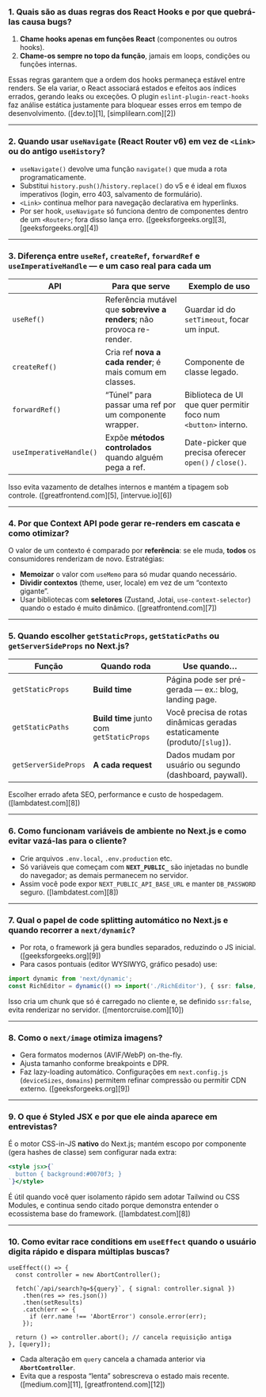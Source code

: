 ### 1. Quais são as duas **regras dos React Hooks** e por que quebrá-las causa bugs?

1. **Chame hooks apenas em funções React** (componentes ou outros hooks).
2. **Chame-os sempre no topo da função**, jamais em loops, condições ou funções internas.

Essas regras garantem que a ordem dos hooks permaneça estável entre renders. Se ela variar, o React associará estados e efeitos aos índices errados, gerando leaks ou exceções. O plugin `eslint-plugin-react-hooks` faz análise estática justamente para bloquear esses erros em tempo de desenvolvimento. ([dev.to][1], [simplilearn.com][2])

---

### 2. Quando usar **`useNavigate`** (React Router v6) em vez de `<Link>` ou do antigo `useHistory`?

* `useNavigate()` devolve uma função `navigate()` que muda a rota programaticamente.
* Substitui `history.push()`/`history.replace()` do v5 e é ideal em fluxos imperativos (login, erro 403, salvamento de formulário).
* `<Link>` continua melhor para navegação declarativa em hyperlinks.
* Por ser hook, `useNavigate` só funciona dentro de componentes dentro de um `<Router>`; fora disso lança erro. ([geeksforgeeks.org][3], [geeksforgeeks.org][4])

---

### 3. Diferença entre **`useRef`**, **`createRef`**, **`forwardRef`** e **`useImperativeHandle`** — e um caso real para cada um

| API                   | Para que serve                                                        | Exemplo de uso                                                  |
|------------------------|------------------------------------------------------------------------|------------------------------------------------------------------|
| `useRef()`            | Referência mutável que **sobrevive a renders**; não provoca re-render. | Guardar id do `setTimeout`, focar um input.                     |
| `createRef()`         | Cria ref **nova a cada render**; é mais comum em classes.              | Componente de classe legado.                                    |
| `forwardRef()`        | “Túnel” para passar uma ref por um componente wrapper.                 | Biblioteca de UI que quer permitir foco num `<button>` interno. |
| `useImperativeHandle()` | Expõe **métodos controlados** quando alguém pega a ref.              | Date-picker que precisa oferecer `open()` / `close()`.          |

Isso evita vazamento de detalhes internos e mantém a tipagem sob controle. ([greatfrontend.com][5], [intervue.io][6])

---

### 4. Por que **Context API** pode gerar re-renders em cascata e como otimizar?

O valor de um contexto é comparado por **referência**: se ele muda, **todos** os consumidores renderizam de novo. Estratégias:

* **Memoizar** o valor com `useMemo` para só mudar quando necessário.
* **Dividir contextos** (theme, user, locale) em vez de um “contexto gigante”.
* Usar bibliotecas com **seletores** (Zustand, Jotai, `use-context-selector`) quando o estado é muito dinâmico. ([greatfrontend.com][7])

---

### 5. Quando escolher **`getStaticProps`**, **`getStaticPaths`** ou **`getServerSideProps`** no Next.js?

| Função               | Quando roda                               | Use quando…                                                               |
| -------------------- | ----------------------------------------- | ------------------------------------------------------------------------- |
| `getStaticProps`     | **Build time**                            | Página pode ser pré-gerada — ex.: blog, landing page.                     |
| `getStaticPaths`     | **Build time** junto com `getStaticProps` | Você precisa de rotas dinâmicas geradas estaticamente (produto/`[slug]`). |
| `getServerSideProps` | **A cada request**                        | Dados mudam por usuário ou segundo (dashboard, paywall).                  |

Escolher errado afeta SEO, performance e custo de hospedagem. ([lambdatest.com][8])

---

### 6. Como funcionam **variáveis de ambiente** no Next.js e como evitar vazá-las para o cliente?

* Crie arquivos `.env.local`, `.env.production` etc.
* Só variáveis que começam com **`NEXT_PUBLIC_`** são injetadas no bundle do navegador; as demais permanecem no servidor.
* Assim você pode expor `NEXT_PUBLIC_API_BASE_URL` e manter `DB_PASSWORD` seguro. ([lambdatest.com][8])

---

### 7. Qual o papel de **code splitting automático** no Next.js e quando recorrer a **`next/dynamic`**?

* Por rota, o framework já gera bundles separados, reduzindo o JS inicial. ([geeksforgeeks.org][9])
* Para casos pontuais (editor WYSIWYG, gráfico pesado) use:

```ts
import dynamic from 'next/dynamic';
const RichEditor = dynamic(() => import('./RichEditor'), { ssr: false, loading: () => <Spinner/> });
```

Isso cria um chunk que só é carregado no cliente e, se definido `ssr:false`, evita renderizar no servidor. ([mentorcruise.com][10])

---

### 8. Como o **`next/image`** otimiza imagens?

* Gera formatos modernos (AVIF/WebP) on-the-fly.
* Ajusta tamanho conforme breakpoints e DPR.
* Faz lazy-loading automático.
  Configurações em `next.config.js` (`deviceSizes`, `domains`) permitem refinar compressão ou permitir CDN externo. ([geeksforgeeks.org][9])

---

### 9. O que é **Styled JSX** e por que ele ainda aparece em entrevistas?

É o motor CSS-in-JS **nativo** do Next.js; mantém escopo por componente (gera hashes de classe) sem configurar nada extra:

```jsx
<style jsx>{`
  button { background:#0070f3; }
`}</style>
```

É útil quando você quer isolamento rápido sem adotar Tailwind ou CSS Modules, e continua sendo citado porque demonstra entender o ecossistema base do framework. ([lambdatest.com][8])

---

### 10. Como evitar **race conditions em `useEffect`** quando o usuário digita rápido e dispara múltiplas buscas?

```tsx
useEffect(() => {
  const controller = new AbortController();

  fetch(`/api/search?q=${query}`, { signal: controller.signal })
    .then(res => res.json())
    .then(setResults)
    .catch(err => {
      if (err.name !== 'AbortError') console.error(err);
    });

  return () => controller.abort(); // cancela requisição antiga
}, [query]);
```

* Cada alteração em `query` cancela a chamada anterior via **`AbortController`**.
* Evita que a resposta “lenta” sobrescreva o estado mais recente. ([medium.com][11], [greatfrontend.com][12])
